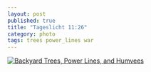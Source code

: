 ```yaml
---
layout: post
published: true
title: "Tageslicht 11:26"
category: photo
tags: trees power_lines war
---
```


[![Backyard Trees, Power Lines, and Humvees](http://37.media.tumblr.com/323dff90829fddaff86c8e6ebad30bea/tumblr_n651mvfx6z1rive1ro1_500.jpg)](http://dr3wh0.tumblr.com/post/86803387364 "View on DR3WH0.NET")
